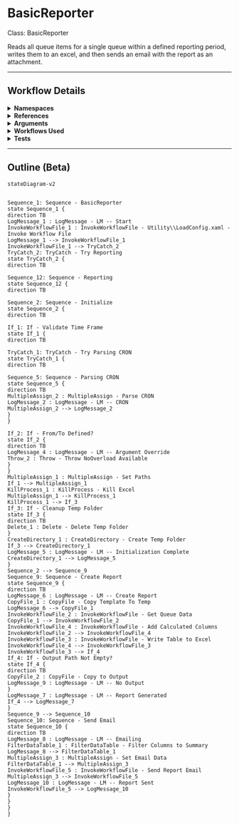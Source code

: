 # BasicReporter
Class: BasicReporter

Reads all queue items for a single queue within a defined reporting period, writes them to an excel, and then sends an email with the report as an attachment.

<hr />

## Workflow Details
<details>
    <summary>
    <b>Namespaces</b>
    </summary>
    
- System
- System.Activities
- System.Activities.Statements
- System.Collections
- System.Collections.Generic
- System.Collections.ObjectModel
- System.IO
- System.Linq
- UiPath.Core.Activities
- System.Reflection
- System.Runtime.Serialization
- System.Activities.Runtime.Collections
- Cronos
- System.Diagnostics
- System.ComponentModel
- UiPath.Platform.ResourceHandling
- System.Data
- Newtonsoft.Json.Linq
- Newtonsoft.Json
- System.Dynamic
- Newtonsoft.Json.Linq
- Newtonsoft.Json
- System.Dynamic
- System.Xml.Serialization
- System.Xml.Serialization


</details>
<details>
    <summary>
    <b>References</b>
    </summary>

- Cronos
- Microsoft.CSharp
- Microsoft.PowerShell.Commands.Diagnostics
- Microsoft.VisualBasic
- Microsoft.Win32.Primitives
- netstandard
- Newtonsoft.Json
- NPOI
- PresentationFramework
- System
- System.Activities
- System.Collections
- System.Collections.Immutable
- System.ComponentModel
- System.ComponentModel.EventBasedAsync
- System.ComponentModel.Primitives
- System.ComponentModel.TypeConverter
- System.Configuration.ConfigurationManager
- System.Console
- System.Core
- System.Data
- System.Data.Common
- System.Data.SqlClient
- System.Diagnostics.DiagnosticSource
- System.Diagnostics.EventLog
- System.Diagnostics.FileVersionInfo
- System.Diagnostics.PerformanceCounter
- System.Diagnostics.Process
- System.Diagnostics.TextWriterTraceListener
- System.Diagnostics.TraceSource
- System.IO.FileSystem.AccessControl
- System.IO.FileSystem.DriveInfo
- System.IO.FileSystem.Watcher
- System.IO.Packaging
- System.Linq
- System.Linq.Expressions
- System.Linq.Parallel
- System.Linq.Queryable
- System.Memory
- System.Memory.Data
- System.ObjectModel
- System.Private.CoreLib
- System.Private.DataContractSerialization
- System.Private.ServiceModel
- System.Private.Uri
- System.Private.Xml
- System.Reflection.DispatchProxy
- System.Reflection.Metadata
- System.Reflection.TypeExtensions
- System.Runtime.Serialization
- System.Runtime.Serialization.Formatters
- System.Runtime.Serialization.Primitives
- System.Security.Permissions
- System.ServiceModel
- System.ServiceModel.Activities
- System.Xaml
- System.Xml
- System.Xml.Linq
- UiPath.Excel
- UiPath.Excel.Activities
- UiPath.Excel.Activities.Design
- UiPath.Platform
- UiPath.Studio.Constants
- UiPath.System.Activities
- UiPath.System.Activities.Design
- UiPath.System.Activities.ViewModels
- UiPath.Workflow
- WindowsBase


</details>
<details>
    <summary>
    <b>Arguments</b>
    </summary>

| Name | Direction | Type | Description |
|  --- | --- | --- | ---  |
| in_OutputFolder | InArgument | x:String | If defined, the process will also copy the report generated to this folder. |
| in_CRON | InArgument | x:String | A CRON expression to determine what the reporting period is. This should match the CRON expression used in the trigger for this Entry Point for most cases. |
| in_From | InArgument | s:DateTime | If defined, overrides the start of the reporting period to this value. in_To must also be defined if using this overload. |
| in_To | InArgument | s:DateTime | If defined, overrides the end of the reporting period to this value. in_From must also be defined if using this overload. |
| in_ConfigPath | InArgument | x:String | The path to the config file to load for this process. |
| in_IgnoreSheets | InArgument | s:String[] | A list of the sheets to ignore loading into the Config. |

    
</details>
<details>
    <summary>
    <b>Workflows Used</b>
    </summary>

- C:\Users\eyash\Documents\UiPath\LazyFramework\Utility\LoadConfig.xaml
- C:\Users\eyash\Documents\UiPath\LazyFramework\.templates\Reporters\Basic\Logic\GetQueueData.xaml
- C:\Users\eyash\Documents\UiPath\LazyFramework\.templates\Reporters\Basic\Logic\AddCalculatedColumns.xaml
- C:\Users\eyash\Documents\UiPath\LazyFramework\.templates\Reporters\Basic\Logic\WriteTableToExcel.xaml
- C:\Users\eyash\Documents\UiPath\LazyFramework\Utility\SendEmail.xaml
- C:\Users\eyash\Documents\UiPath\LazyFramework\Utility\TakeScreenshot.xaml
- C:\Users\eyash\Documents\UiPath\LazyFramework\Utility\GenerateDiagnosticDictionary.xaml

    
</details>
<details>
    <summary>
    <b>Tests</b>
    </summary>



    
</details>

<hr />

## Outline (Beta)

```mermaid
stateDiagram-v2


Sequence_1: Sequence - BasicReporter
state Sequence_1 {
direction TB
LogMessage_1 : LogMessage - LM -- Start
InvokeWorkflowFile_1 : InvokeWorkflowFile - Utility\\LoadConfig.xaml - Invoke Workflow File
LogMessage_1 --> InvokeWorkflowFile_1
InvokeWorkflowFile_1 --> TryCatch_2
TryCatch_2: TryCatch - Try Reporting
state TryCatch_2 {
direction TB

Sequence_12: Sequence - Reporting
state Sequence_12 {
direction TB

Sequence_2: Sequence - Initialize
state Sequence_2 {
direction TB

If_1: If - Validate Time Frame
state If_1 {
direction TB

TryCatch_1: TryCatch - Try Parsing CRON
state TryCatch_1 {
direction TB

Sequence_5: Sequence - Parsing CRON
state Sequence_5 {
direction TB
MultipleAssign_2 : MultipleAssign - Parse CRON
LogMessage_2 : LogMessage - LM -- CRON
MultipleAssign_2 --> LogMessage_2
}
}

If_2: If - From/To Defined?
state If_2 {
direction TB
LogMessage_4 : LogMessage - LM -- Argument Override
Throw_2 : Throw - Throw NoOverload Available
}
}
MultipleAssign_1 : MultipleAssign - Set Paths
If_1 --> MultipleAssign_1
KillProcess_1 : KillProcess - Kill Excel
MultipleAssign_1 --> KillProcess_1
KillProcess_1 --> If_3
If_3: If - Cleanup Temp Folder
state If_3 {
direction TB
Delete_1 : Delete - Delete Temp Folder
}
CreateDirectory_1 : CreateDirectory - Create Temp Folder
If_3 --> CreateDirectory_1
LogMessage_5 : LogMessage - LM -- Initialization Complete
CreateDirectory_1 --> LogMessage_5
}
Sequence_2 --> Sequence_9
Sequence_9: Sequence - Create Report
state Sequence_9 {
direction TB
LogMessage_6 : LogMessage - LM -- Create Report
CopyFile_1 : CopyFile - Copy Template To Temp
LogMessage_6 --> CopyFile_1
InvokeWorkflowFile_2 : InvokeWorkflowFile - Get Queue Data
CopyFile_1 --> InvokeWorkflowFile_2
InvokeWorkflowFile_4 : InvokeWorkflowFile - Add Calculated Columns
InvokeWorkflowFile_2 --> InvokeWorkflowFile_4
InvokeWorkflowFile_3 : InvokeWorkflowFile - Write Table to Excel
InvokeWorkflowFile_4 --> InvokeWorkflowFile_3
InvokeWorkflowFile_3 --> If_4
If_4: If - Output Path Not Empty?
state If_4 {
direction TB
CopyFile_2 : CopyFile - Copy to Output
LogMessage_9 : LogMessage - LM -- No Output
}
LogMessage_7 : LogMessage - LM -- Report Generated
If_4 --> LogMessage_7
}
Sequence_9 --> Sequence_10
Sequence_10: Sequence - Send Email
state Sequence_10 {
direction TB
LogMessage_8 : LogMessage - LM -- Emailing
FilterDataTable_1 : FilterDataTable - Filter Columns to Summary
LogMessage_8 --> FilterDataTable_1
MultipleAssign_3 : MultipleAssign - Set Email Data
FilterDataTable_1 --> MultipleAssign_3
InvokeWorkflowFile_5 : InvokeWorkflowFile - Send Report Email
MultipleAssign_3 --> InvokeWorkflowFile_5
LogMessage_10 : LogMessage - LM -- Report Sent
InvokeWorkflowFile_5 --> LogMessage_10
}
}
}
}
```